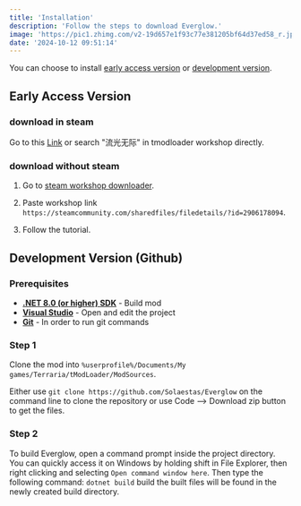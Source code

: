 ```yaml
---
title: 'Installation'
description: 'Follow the steps to download Everglow.'
image: 'https://pic1.zhimg.com/v2-19d657e1f93c77e381205bf64d37ed58_r.jpg'
date: '2024-10-12 09:51:14'
---
```


You can choose to install [early access version](#early-access-version) or [development version](#development-version-github).

## Early Access Version

### download in steam

Go to this [Link](https://steamcommunity.com/sharedfiles/filedetails/?id=2906178094) or search "流光无际" in tmodloader workshop directly.

### download without steam

1.  Go to [steam workshop downloader](https://steamworkshopdownloader.io/).

2.  Paste workshop link `https://steamcommunity.com/sharedfiles/filedetails/?id=2906178094`.

3.  Follow the tutorial.

## Development Version (Github)

### Prerequisites

- [**.NET 8.0 (or higher) SDK**](https://dotnet.microsoft.com/download/dotnet/8.0) - Build mod
- [**Visual Studio**](https://visualstudio.microsoft.com/) - Open and edit the project
- [**Git**](https://git-scm.com/downloads) - In order to run git commands

### Step 1

Clone the mod into `%userprofile%/Documents/My games/Terraria/tModLoader/ModSources`.

Either use `git clone https://github.com/Solaestas/Everglow` on the command line to clone the repository or use Code --> Download zip button to get the files.

### Step 2

To build Everglow, open a command prompt inside the project directory.
You can quickly access it on Windows by holding shift in File Explorer, then right clicking and selecting `Open command window here`.
Then type the following command: `dotnet build` build the built files will be found in the newly created build directory.
